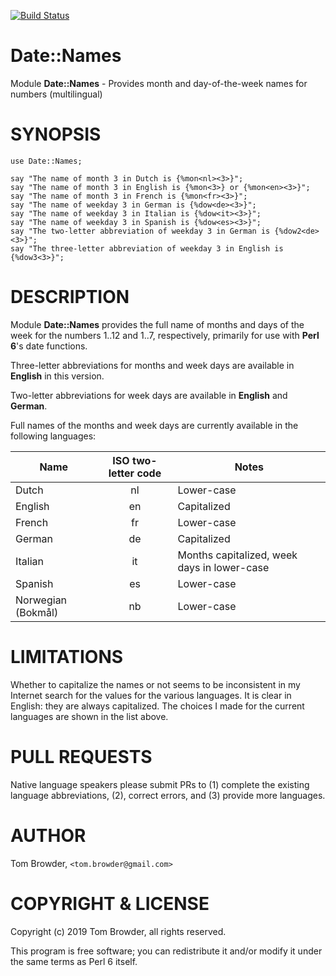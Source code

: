[![Build Status](https://travis-ci.org/tbrowder/Date-Names-Perl6.svg?branch=master)](https://travis-ci.org/tbrowder/Date-Names-Perl6)

Date::Names
===========

Module **Date::Names** - Provides month and day-of-the-week names for numbers (multilingual)

SYNOPSIS
========

    use Date::Names;

    say "The name of month 3 in Dutch is {%mon<nl><3>}";
    say "The name of month 3 in English is {%mon<3>} or {%mon<en><3>}";
    say "The name of month 3 in French is {%mon<fr><3>}";
    say "The name of weekday 3 in German is {%dow<de><3>}";
    say "The name of weekday 3 in Italian is {%dow<it><3>}";
    say "The name of weekday 3 in Spanish is {%dow<es><3>}";
    say "The two-letter abbreviation of weekday 3 in German is {%dow2<de><3>}";
    say "The three-letter abbreviation of weekday 3 in English is {%dow3<3>}";


DESCRIPTION
===========

Module **Date::Names** provides the full name of months and days of the week for
the numbers 1..12 and 1..7, respectively, primarily for use with
**Perl 6**'s date functions.

Three-letter abbreviations for months and week days are available
in **English** in this version.

Two-letter abbreviations for week days are available in **English**
and **German**.

Full names of the months and week days are currently available in the
following languages:

  Name | ISO two-letter code | Notes
  ---  | :---:                 | ---
  Dutch   | nl | Lower-case
  English | en | Capitalized
  French  | fr | Lower-case
  German  | de | Capitalized
  Italian | it | Months capitalized, week days in lower-case
  Spanish | es | Lower-case
  Norwegian (Bokmål) | nb | Lower-case

LIMITATIONS
===========

Whether to capitalize the names or not seems to be inconsistent in my
Internet search for the values for the various languages. It is clear
in English: they are always capitalized. The choices I made for the
current languages are shown in the list above.


PULL REQUESTS
=============

Native language speakers please submit PRs to (1) complete the
existing language abbreviations, (2), correct errors, and (3) provide
more languages.


AUTHOR
======

Tom Browder, `<tom.browder@gmail.com> `

COPYRIGHT & LICENSE
===================

Copyright (c) 2019 Tom Browder, all rights reserved.

This program is free software; you can redistribute it and/or modify
it under the same terms as Perl 6 itself.
